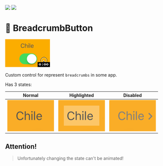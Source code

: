 ![](https://img.shields.io/badge/platform-ios-blue.svg?style=flat) ![](https://img.shields.io/badge/language-objective--c-green.svg?style=flat)

# 🍞 BreadcrumbButton

![](./Documentation/example.gif)

Custom control for represent `breadcrumbs` in some app.

Has 3 states:

| Normal | Highlighted | Disabled |
|:------:|:--------:|:-----------:| 
| ![](./Documentation/normal-state.png) |  ![](./Documentation/highlighted-state.png) | ![](./Documentation/disabled-state.png) |

## Attention!

> Unfortunately changing the state can't be animated!